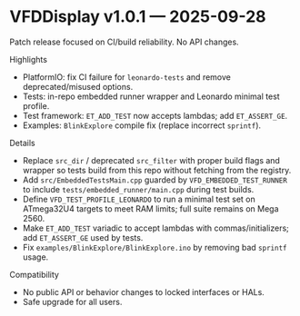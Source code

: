 # VFDDisplay v1.0.1 — 2025-09-28

Patch release focused on CI/build reliability. No API changes.

Highlights
- PlatformIO: fix CI failure for `leonardo-tests` and remove deprecated/misused options.
- Tests: in-repo embedded runner wrapper and Leonardo minimal test profile.
- Test framework: `ET_ADD_TEST` now accepts lambdas; add `ET_ASSERT_GE`.
- Examples: `BlinkExplore` compile fix (replace incorrect `sprintf`).

Details
- Replace `src_dir` / deprecated `src_filter` with proper build flags and wrapper so tests build from this repo without fetching from the registry.
- Add `src/EmbeddedTestsMain.cpp` guarded by `VFD_EMBEDDED_TEST_RUNNER` to include `tests/embedded_runner/main.cpp` during test builds.
- Define `VFD_TEST_PROFILE_LEONARDO` to run a minimal test set on ATmega32U4 targets to meet RAM limits; full suite remains on Mega 2560.
- Make `ET_ADD_TEST` variadic to accept lambdas with commas/initializers; add `ET_ASSERT_GE` used by tests.
- Fix `examples/BlinkExplore/BlinkExplore.ino` by removing bad `sprintf` usage.

Compatibility
- No public API or behavior changes to locked interfaces or HALs.
- Safe upgrade for all users.

